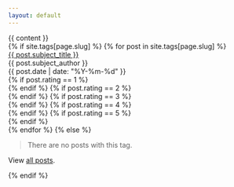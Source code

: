 ```yaml
---
layout: default
---
```


<div class="tag-lead">
  {{ content }}
</div>
<div class="posts reading">
  {% if site.tags[page.slug] %}
    {% for post in site.tags[page.slug] %}
      <div>
        <a href="{{ post.url }}" >
            {{ post.subject_title }}
        </a>
      </div>
      <div>
        {{ post.subject_author }}
      </div>
      <time>{{ post.date | date: "%Y-%m-%d" }}</time>
      <div>
        {% if post.rating == 1 %}
            <div class="stars" style="width:13px"></div>
        {% endif %}
        {% if post.rating == 2 %}
            <div class="stars" style="width:26px"></div>
        {% endif %}
        {% if post.rating == 3 %}
            <div class="stars" style="width:39px"></div>
        {% endif %}
        {% if post.rating == 4 %}
            <div class="stars" style="width:52px"></div>
        {% endif %}
        {% if post.rating == 5 %}
            <div class="stars" style="width:65px"></div>
        {% endif %}
      </div>
    {% endfor %}
  {% else %}
    <blockquote>
      <p>There are no posts with this tag.</p>
    </blockquote>
    <p>View <a href="/posts">all posts</a>.</p>
  {% endif %}
</div>
